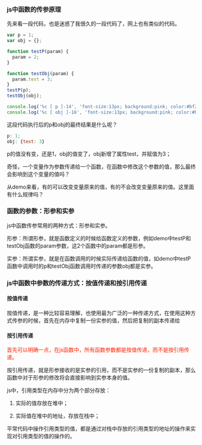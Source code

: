 ### js中函数的传参原理

先来看一段代码，也是迷惑了我很久的一段代码了，网上也有类似的代码。

```js
var p = 1;
var obj = {};

function testP(param) {
  param = 2;
}

function testObj(param) {
  param.test = 3;
}
testP(p);
testObj(obj);

console.log('%c [ p ]-14', 'font-size:13px; background:pink; color:#bf2c9f;', p)
console.log('%c [ obj ]-16', 'font-size:13px; background:pink; color:#bf2c9f;', obj)
```

这段代码执行后的p和obj的最终结果是什么呢？

```js
p: 1;
obj: {test: 3}
```
p的值没有变，还是1，obj的值变了，obj新增了属性test，并赋值为3；

奇怪，一个变量作为参数传递给一个函数，在函数中修改这个参数的值，那么最终会影响到这个变量的值吗？

从demo来看，有的可以改变变量原来的值，有的不会改变变量原来的值。这里面有什么规律吗？

### 函数的参数：形参和实参

js中函数传参常用的两种方式：形参和实参。

形参：所谓形参，就是函数定义的时候给函数定义的参数，例如demo中testP和testObj函数的param参数，这2个函数中的param都是形参。

实参：所谓实参，就是在函数调用的时候实际传递给函数的值，如demo中testP函数中调用时的p和testObj函数调用时传递的参数obj都是实参。

### js中函数中参数的传递方式：按值传递和按引用传递

#### 按值传递

按值传递，是一种比较容易理解，也使用最为广泛的一种传递方式，在使用这种方式传参的时候，首先在内存中复制一份实参的值，然后把复制的副本传递给

#### 按引用传递

<font color="#f20">首先可以明确一点，在js函数中，所有函数参数都是按值传递，而不是按引用传递。</font>

按引用传递，就是形参接收的是实参的引用，而不是实参的一份复制的副本，那么函数中对于形参的修改将会直接影响到实参本身的值。

js中，引用类型在内存中分为两个部分存放：

1. 实际的值存放在堆中；

2. 实际值在堆中的地址，存放在栈中；

平常代码中操作引用类型的值，都是通过对栈中存放的引用类型的地址的操作来实现对引用类型的值的操作的。

